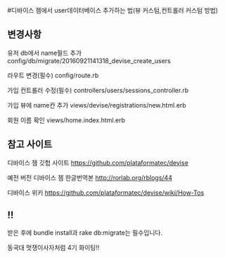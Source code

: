 
#디바이스 젬에서 user데이터베이스 추가하는 법(뷰 커스텀,컨트롤러 커스텀 방법)



변경사항
--------

유저 db에서 name필드 추가
config/db/migrate/20160921141318_devise_create_users

라우트 변경(필수)
config/route.rb

가입 컨트롤러 수정(필수)
controllers/users/sessions_controller.rb

가입 뷰에 name칸 추가
views/devise/registrations/new.html.erb

회원 이름 확인
views/home.index.html.erb



참고 사이트
------------------------------------------------------------------------------

디바이스 젬 깃헙 사이트
https://github.com/plataformatec/devise

예전 버전 디바이스 젬 한글번역본
http://rorlab.org/rblogs/44

디바이스 위키
https://github.com/plataformatec/devise/wiki/How-Tos

!!
------------------------------------------------------------------------------

받은 후에 bundle install과 rake db:migrate는 필수입니다.

동국대 멋쟁이사자처럼 4기 화이팅!!

